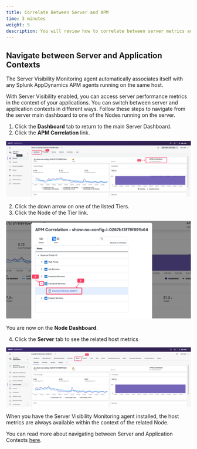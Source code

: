 ```yaml
---
title: Correlate Between Server and APM 
time: 3 minutes
weight: 5
description: You will review how to correlate between server metrics and the applications running on the server
---
```


## Navigate between Server and Application Contexts

The Server Visibility Monitoring agent automatically associates itself with any Splunk AppDynamics APM agents running on the same host.

With Server Visibility enabled, you can access server performance metrics in the context of your applications. You can switch between server and application contexts in different ways. Follow these steps to navigate from the server main dashboard to one of the Nodes running on the server.

1. Click the **Dashboard** tab to return to the main Server Dashboard.
2. Click the **APM Correlation** link.

![Server to APM](images/server-apm-link.png)

2. Click the down arrow on one of the listed Tiers.
3. Click the Node of the Tier link. 

![Dashboard Example](images/server-tier-link.png)

You are now on the **Node Dashboard**. 

4. Click the **Server** tab to see the related host metrics

![Dashboard Example](images/server-node-server.png)

When you have the Server Visibility Monitoring agent installed, the host metrics are always available within the context of the related Node.

You can read more about navigating between Server and Application Contexts [here](https://help.splunk.com/en/appdynamics-saas/infrastructure-visibility/25.7.0/server-visibility/monitor-your-servers-using-server-visibility/navigating-between-server-and-application-contexts).